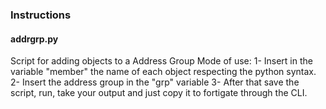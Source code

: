 ### Instructions

#### addrgrp.py

Script for adding objects to a Address Group
Mode of use:
1- Insert in the variable "member" the name of each object respecting the python syntax.
2- Insert the address group in the "grp" variable
3- After that save the script, run, take your output and just copy it to fortigate through the CLI.
